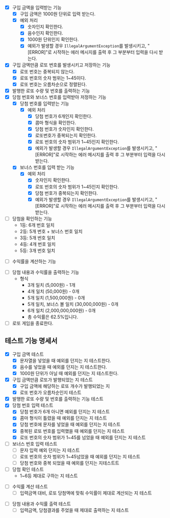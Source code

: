 * [x] 구입 금액을 입력받는 기능
    * [x] 구입 금액은 1000원 단위로 입력 받는다.
    * [x] 예외 처리
        * [x] 숫자인지 확인한다.
        * [x] 음수인지 확인한다.
        * [x] 1000원 단위인지 확인한다.
        *  [x] 예외가 발생할 경우 `IllegalArgumentException`를 발생시키고, "[ERROR]"로 시작하는 에러 메시지를 출력 후 그 부분부터 입력을 다시 받는다.
* [x] 구입 금액만큼 로또 번호를 발생시키고 저장하는 기능
    * [x] 로또 번호는 중복되지 않는다.
    * [x] 로또 번호의 숫자 범위는 1~45이다.
    * [x] 로또 번호는 오름차순으로 정렬된다.
* [x] 발행한 로또 수량 및 번호를 출력하는 기능
* [x] 당첨 번호와 보너스 번호를 입력받아 저정하는 기능
  * [x] 당첨 번호를 입력받는 기능
      * [x] 예외 처리
          * [x] 당첨 번호가 6개인지 확인한다.
          * [x] 콤마 형식을 확인한다.
          * [x] 당첨 번호가 숫자인지 확인한다.
          * [x] 로또번호가 중복되는지 확인한다.
          * [x] 로또 번호의 숫자 범위가 1~45인지 확인한다.
          * [x] 예외가 발생할 경우 `IllegalArgumentException`를 발생시키고, "[ERROR]"로 시작하는 에러 메시지를 출력 후 그 부분부터 입력을 다시 받는다.
  * [x] 보너스 번호를 입력 받는 기능
      * [x] 예외 처리
          * [x] 숫자인지 확인한다.
          * [x] 로또 번호의 숫자 범위가 1~45인지 확인한다.
          * [x] 당첨 번호가 중복되는지 확인한다.
          * [x] 예외가 발생할 경우 `IllegalArgumentException`를 발생시키고, "[ERROR]"로 시작하는 에러 메시지를 출력 후 그 부분부터 입력을 다시 받는다.
* [ ] 당첨을 확인하는 기능
    - 1등: 6개 번호 일치
    - 2등: 5개 번호 + 보너스 번호 일치
    - 3등: 5개 번호 일치
    - 4등: 4개 번호 일치
    - 5등: 3개 번호 일치
- [ ] 수익률을 계산하는 기능
* [ ] 당첨 내용과 수익률을 출력하는 기능
    * 형식
        * 3개 일치 (5,000원) - 1개
        * 4개 일치 (50,000원) - 0개
        * 5개 일치 (1,500,000원) - 0개
        * 5개 일치, 보너스 볼 일치 (30,000,000원) - 0개
        * 6개 일치 (2,000,000,000원) - 0개
        * 총 수익률은 62.5%입니다.
*  [ ] 로또 게임을 종료한다.

## 테스트 기능 명세서
* [x] 구입 금액 테스트
    * [x] 문자열을 넣었을 때 예외를 던지는 지 테스트한다.
    * [x] 음수를 넣었을 때 예외를 던지는 지 테스트한다.
    * [x] 1000원 단위가 아닐 때 예외를 던지는 지 테스트한다.
* [x] 구입 금액만큼 로또가 발행되었는 지 테스트
    * [x] 구입 금액에 해당하는 로또 개수가 발행되었는 지
    * [x] 로또 번호가 오름차순인지  테스트
* [x] 발행한 로또 수량 및 번호를 출력하는 기능 테스트
* [x] 당첨 번호 입력 테스트
    * [x] 당첨 번호가 6개 아니면 예외를 던지는 지 테스트
    * [x] 콤마 형식이 틀렸을 때 예외를 던지는 지 테스트
    * [x] 당첨 번호에 문자를 넣었을 때 예외를 던지는 지 테스트
    * [x] 중복된 로또 번호를 입력했을 때 예외를 던지는 지 테스트
    * [x] 로또 번호의 숫자 범위가 1~45를 넘었을 때 예외를 던지는 지 테스트

* [ ] 보너스 번호 입력 테스트
    * [ ] 문자 입력 예외 던지는 지 테스트
    * [ ] 로또 번호의 숫자 범위가 1~45넘었을 때 예외를 던지는 지 테스트
    * [ ] 당첨 번호와 중복 되었을 때 예외를 던지는 지테스트트
* [ ] 당첨 확인 테스트
    - 1~6등 제대로 구하는 지 테스트
- [ ] 수익률 계산 테스트
    - [ ] 입력금액 대비, 로또 당첨액에 맞춰 수익률이 제대로 계산되는 지 테스트
* [ ] 당첨 내용과 수익률 출력 테스트
    * [ ] 입력금액, 당첨결과를 주었을 때 제대로 출력하는 지 테스트
